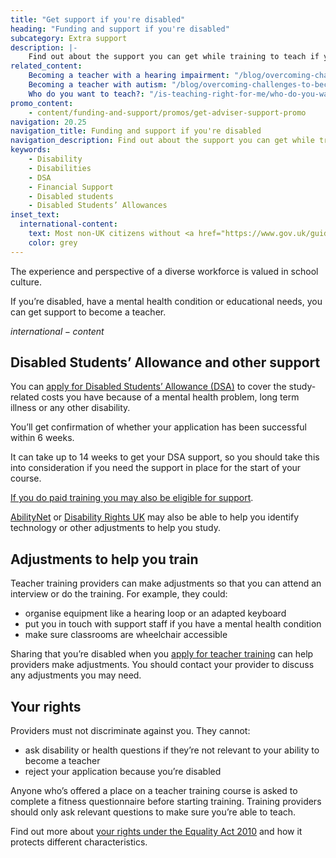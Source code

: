 ```yaml
---
title: "Get support if you're disabled"
heading: "Funding and support if you're disabled"
subcategory: Extra support
description: |-
    Find out about the support you can get while training to teach if you're disabled.
related_content:
    Becoming a teacher with a hearing impairment: "/blog/overcoming-challenges-to-become-a-teacher-hearing-impairment"
    Becoming a teacher with autism: "/blog/overcoming-challenges-to-become-a-teacher-autism"
    Who do you want to teach?: "/is-teaching-right-for-me/who-do-you-want-to-teach"
promo_content:
    - content/funding-and-support/promos/get-adviser-support-promo
navigation: 20.25
navigation_title: Funding and support if you're disabled
navigation_description: Find out about the support you can get while training to teach if you're disabled.
keywords:
    - Disability
    - Disabilities
    - DSA
    - Financial Support
    - Disabled students
    - Disabled Students’ Allowances
inset_text:
  international-content:
    text: Most non-UK citizens without <a href="https://www.gov.uk/guidance/indefinite-leave-to-remain-in-the-uk">indefinite leave to remain in the UK</a> will not be eligible for this financial support (unless you’ve applied to the Afghan or Ukraine resettlement schemes). You will still be entitled to adjustments to help you train. Find out about the <a href="/non-uk-teachers/fees-and-funding-for-non-uk-trainees">financial support available for non-UK citizens</a>.
    color: grey
---
```


The experience and perspective of a diverse workforce is valued in school culture.

If you’re disabled, have a mental health condition or educational needs, you can get support to become a teacher.

$international-content$

## Disabled Students’ Allowance and other support

You can [apply for Disabled Students’ Allowance (DSA)](https://www.gov.uk/disabled-students-allowance-dsa/how-to-claim) to cover the study-related costs you have because of a mental health problem, long term illness or any other disability.

You’ll get confirmation of whether your application has been successful within 6 weeks.

It can take up to 14 weeks to get your DSA support, so you should take this into consideration if you need the support in place for the start of your course.

[If you do paid training you may also be eligible for support](https://www.gov.uk/access-to-work).

[AbilityNet](https://abilitynet.org.uk/about-abilitynet) or [Disability Rights UK](https://www.disabilityrightsuk.org/) may also be able to help you identify technology or other adjustments to help you study.

## Adjustments to help you train

Teacher training providers can make adjustments so that you can attend an interview or do the training. For example, they could:

- organise equipment like a hearing loop or an adapted keyboard
- put you in touch with support staff if you have a mental health condition
- make sure classrooms are wheelchair accessible

Sharing that you’re disabled when you [apply for teacher training](https://www.gov.uk/apply-for-teacher-training) can help providers make adjustments. You should contact your provider to discuss any adjustments you may need.

## Your rights

Providers must not discriminate against you. They cannot:

- ask disability or health questions if they’re not relevant to your ability to become a teacher
- reject your application because you’re disabled

Anyone who’s offered a place on a teacher training course is asked to complete a fitness questionnaire before starting training. Training providers should only ask relevant questions to make sure you’re able to teach.

Find out more about [your rights under the Equality Act 2010](https://www.equalityhumanrights.com/equality/equality-act-2010/your-rights-under-equality-act-2010) and how it protects different characteristics.
